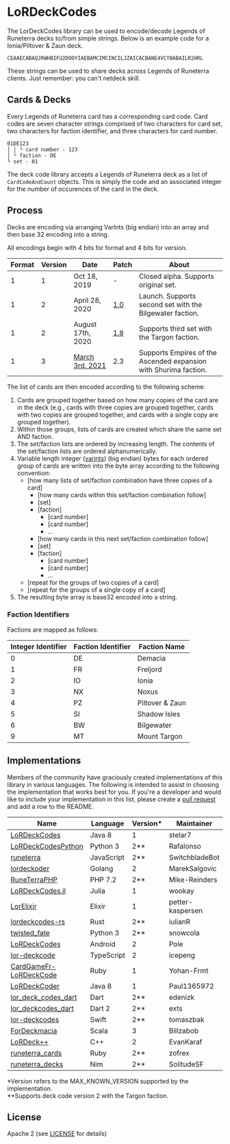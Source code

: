 ﻿LoRDeckCodes
============

The LorDeckCodes library can be used to encode/decode Legends of Runeterra decks to/from simple strings. Below is an example code for a Ionia/Piltover & Zaun deck.
```
CEAAECABAQJRWHBIFU2DOOYIAEBAMCIMCINCILJZAICACBANE4VCYBABAILR2HRL
```
These strings can be used to share decks across Legends of Runeterra clients. Just remember: you can't netdeck skill.

## Cards & Decks

Every Legends of Runeterra card has a corresponding card code. Card codes are seven character strings comprised of two characters for card set, two characters for faction identifier, and three characters for card number. 

```
01DE123
│ │ └ card number - 123
│ └ faction - DE
└ set - 01
```

The deck code library accepts a Legends of Runeterra deck as a list of `CardCodeAndCount` objects. This is simply the code and an associated integer for the number of occurences of the card in the deck.

## Process
Decks are encoding via arranging VarInts (big endian) into an array and then base 32 encoding into a string.

All encodings begin with 4 bits for format and 4 bits for version.

| Format | Version | Date | Patch | About |
| ------ | ------- | ---- | ----- | ----- |
| 1 | 1 | Oct 18, 2019 | - | Closed alpha. Supports original set. |
| 1 | 2 | April 28, 2020 | [1.0](https://playruneterra.com/en-us/news/patch-1-0-notes/) | Launch. Supports second set with the Bilgewater faction. |
| 1 | 2 | August 17th, 2020 | [1.8](https://playruneterra.com/en-us/news/patch-1-8-notes-call-of-the-mountain/) | Supports third set with the Targon faction. |
| 1 | 3 | [March 3rd, 2021](https://twitter.com/PlayRuneterra/status/1362446783645945858) | 2.3 | Supports Empires of the Ascended expansion with Shurima faction. |

The list of cards are then encoded according to the following scheme:

1. Cards are grouped together based on how many copies of the card are in the deck (e.g., cards with three copies are grouped together, cards with two copies are grouped together, and cards with a single copy are grouped together).
1. Within those groups, lists of cards are created which share the same set AND faction.
1. The set/faction lists are ordered by increasing length. The contents of the set/faction lists are ordered alphanumerically.
1. Variable length integer ([varints](https://en.wikipedia.org/wiki/Variable-length_quantity)) (big endian) bytes for each ordered group of cards are written into the byte array according to the following convention:
    * [how many lists of set/faction combination have three copies of a card]
      * [how many cards within this set/faction combination follow]
      * [set]
      * [faction]
        * [card number]
        * [card number]
        * ...
      * [how many cards in this next set/faction combination follow]
      * [set]
      * [faction]
        * [card number]
        * [card number]
        * ...
    * [repeat for the groups of two copies of a card]
    * [repeat for the groups of a single copy of a card]
1. The resulting byte array is base32 encoded into a string.


### Faction Identifiers
Factions are mapped as follows:

| Integer Identifier | Faction Identifier | Faction Name |
| ------------------ | ------------------ | ------------ |
| 0 | DE | Demacia |
| 1 | FR | Freljord |
| 2 | IO | Ionia |
| 3 | NX | Noxus |
| 4 | PZ | Piltover & Zaun |
| 5 | SI | Shadow Isles |
| 6 | BW | Bilgewater |
| 9 | MT | Mount Targon |

## Implementations
Members of the community have graciously created implementations of this library in various languages. The following is intended to assist in choosing the implementation that works best for you. If you're a developer and would like to include your implementation in this list, please create a [pull request](https://github.com/RiotGames/LoRDeckCodes/pulls) and add a row to the README.

| Name                  | Language | Version* | Maintainer |
| --------------------- | -------- | -------- | ---------- |
| [LoRDeckCodes](https://github.com/stelar7/LoRDeckCodes) | Java 8 | 1 | stelar7 |
| [LoRDeckCodesPython](https://github.com/Rafalonso/LoRDeckCodesPython) | Python 3 | 2** | Rafalonso |
| [runeterra](https://github.com/SwitchbladeBot/runeterra) | JavaScript | 2** | SwitchbladeBot |
| [lordeckoder](https://github.com/MarekSalgovic/lordeckoder) | Golang | 2 | MarekSalgovic |
| [RuneTerraPHP](https://github.com/mike-reinders/runeterra-php) | PHP 7.2 | 2** | Mike-Reinders |
| [LoRDeckCodes.jl](https://github.com/wookay/LoRDeckCodes.jl) | Julia | 1 | wookay |
| [LorElixir](https://github.com/petter-kaspersen/lor-deck-codes-elixir) | Elixir | 1 | petter-kaspersen |
| [lordeckcodes-rs](https://github.com/iulianR/lordeckcodes-rs) | Rust | 2** | iulianR |
| [twisted_fate](https://github.com/snowcola/twisted_fate) | Python 3 | 2** | snowcola |
| [LoRDeckCodes](https://github.com/Pole458/LoRDeckCodesAndroid) | Android | 2 | Pole |
| [lor-deckcode](https://github.com/icepeng/lor-deckcode) | TypeScript | 2 | icepeng |
| [CardGameFr-LoRDeckCode](https://github.com/Yohan-Frmt/CardGameFr-LoRDeckCode) | Ruby | 1 | Yohan-Frmt |
| [LoRDeckCoder](https://github.com/Paul1365972/LoRDeckCoder) | Java 8 | 1 | Paul1365972 |
| [lor_deck_codes_dart](https://github.com/edenizk/lor_deck_codes_dart) | Dart | 2** | edenizk |
| [lor_deckcodes_dart](https://github.com/exts/lor_deckcodes_dart) | Dart 2 | 2** | exts |
| [lor-deckcodes](https://github.com/tomaszbak/lor-deckcodes) | Swift | 2** | tomaszbak |
| [ForDeckmacia](https://github.com/Billzabob/ForDeckmacia) | Scala | 3 | Billzabob |
| [LoRDeck++](https://github.com/EvanKaraf/LoRDeckpp) | C++ | 2 | EvanKaraf |
| [runeterra_cards](https://github.com/zofrex/runeterra_cards) | Ruby | 2** | zofrex |
| [runeterra_decks](https://github.com/SolitudeSF/runeterra_decks) | Nim | 2** | SolitudeSF |

*Version refers to the MAX_KNOWN_VERSION supported by the implementation.  
**Supports deck code version 2 with the Targon faction.

## License
Apache 2 (see [LICENSE](/LICENSE.txt) for details)
